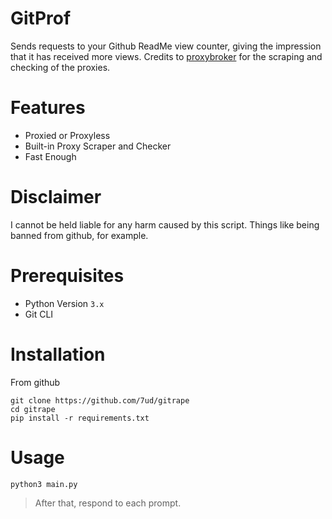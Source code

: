 # GitProf
Sends requests to your Github ReadMe view counter, giving the impression that it has received more views.
Credits to [proxybroker](https://github.com/constverum/ProxyBroker) for the scraping and checking of the proxies.
# Features
- Proxied or Proxyless
- Built-in Proxy Scraper and Checker
- Fast Enough

# Disclaimer
I cannot be held liable for any harm caused by this script. Things like being banned from github, for example.

# Prerequisites
- Python Version `3.x`
- Git CLI

# Installation 
From github
```
git clone https://github.com/7ud/gitrape
cd gitrape
pip install -r requirements.txt
```

# Usage

```
python3 main.py
```
> After that, respond to each prompt. 
